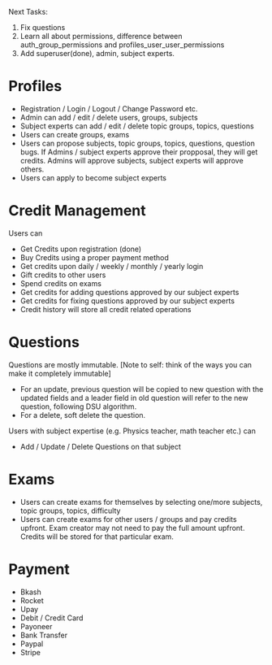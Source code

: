 Next Tasks:
1. Fix questions
2. Learn all about permissions, difference between auth_group_permissions and profiles_user_user_permissions
3. Add superuser(done), admin, subject experts.

# Profiles
- Registration / Login / Logout / Change Password etc.
- Admin can add / edit / delete users, groups, subjects
- Subject experts can add / edit / delete topic groups, topics, questions
- Users can create groups, exams
- Users can propose subjects, topic groups, topics, questions, question bugs. If Admins / subject experts approve their propposal, they will get credits. Admins will approve subjects, subject experts will approve others.
- Users can apply to become subject experts

# Credit Management
Users can
- Get Credits upon registration (done)
- Buy Credits using a proper payment method
- Get credits upon daily / weekly / monthly / yearly login
- Gift credits to other users
- Spend credits on exams
- Get credits for adding questions approved by our subject experts
- Get credits for fixing questions approved by our subject experts
- Credit history will store all credit related operations

# Questions
Questions are mostly immutable. [Note to self: think of the ways you can make it completely immutable]
- For an update, previous question will be copied to new question with the updated fields and a leader field in old question will refer to the new question, following DSU algorithm.
- For a delete, soft delete the question.

Users with subject expertise (e.g. Physics teacher, math teacher etc.) can
- Add / Update / Delete Questions on that subject

# Exams
- Users can create exams for themselves by selecting one/more subjects, topic groups, topics, difficulty
- Users can create exams for other users / groups and pay credits upfront. Exam creator may not need to pay the full amount upfront. Credits will be stored for that particular exam. 

# Payment
- Bkash
- Rocket
- Upay
- Debit / Credit Card
- Payoneer
- Bank Transfer
- Paypal
- Stripe